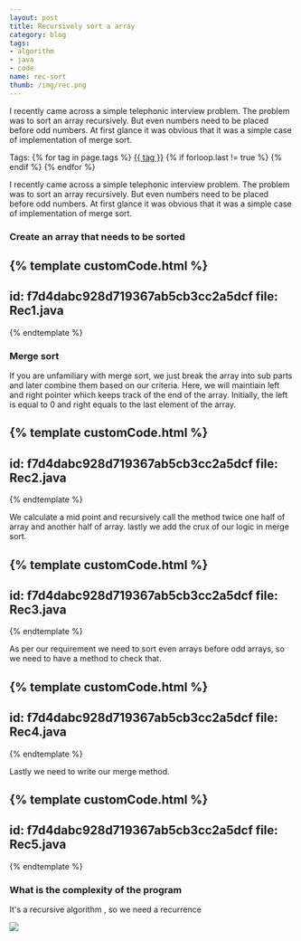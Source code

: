 ```yaml
---
layout: post
title: Recursively sort a array
category: blog
tags:
- algorithm
- java
- code
name: rec-sort
thumb: /img/rec.png
---
```


I recently came across a simple telephonic interview problem. The problem was to sort an array recursively. But even numbers need to be placed before odd numbers. At first glance it was obvious that it was a simple case of implementation of merge sort.<!-- truncate_here -->
<p>Tags: {% for tag in page.tags %} <a class="mytag" href="/tag/{{ tag }}" title="View posts tagged with &quot;{{ tag }}&quot;">{{ tag }}</a>  {% if forloop.last != true %} {% endif %} {% endfor %} </p>

<p>I recently came across a simple telephonic interview problem. The problem was to sort an array recursively. But even numbers need to be placed before odd numbers. At first glance it was obvious that it was a simple case of implementation of merge sort.
</p>

### Create an array that needs to be sorted

{% template customCode.html %}
---
id: f7d4dabc928d719367ab5cb3cc2a5dcf
file: Rec1.java
---
{% endtemplate %}

### Merge sort

If you are unfamiliary with merge sort, we just break the array into sub parts and later combine them based on our criteria. Here, we will maintiain left and right pointer which keeps track of the end of the array. Initially, the left is equal to 0 and right equals to the last element of the array.


{% template customCode.html %}
---
id: f7d4dabc928d719367ab5cb3cc2a5dcf
file: Rec2.java
---
{% endtemplate %}

We calculate a mid point and recursively call the method twice one half of array and another half of array. lastly we add the crux of our logic in merge sort.

{% template customCode.html %}
---
id: f7d4dabc928d719367ab5cb3cc2a5dcf
file: Rec3.java
---
{% endtemplate %}


As per our requirement we need to sort even arrays before odd arrays, so we need to have a method to check that.

{% template customCode.html %}
---
id: f7d4dabc928d719367ab5cb3cc2a5dcf
file: Rec4.java
---
{% endtemplate %}

Lastly we need to write our merge method.

{% template customCode.html %}
---
id: f7d4dabc928d719367ab5cb3cc2a5dcf
file: Rec5.java
---
{% endtemplate %}

### What is the complexity of the program

It's a recursive algorithm , so we need a recurrence

<img src="{{ root_url }}/img/rec.png" >
